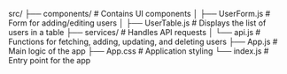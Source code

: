 src/
├── components/       # Contains UI components
│   ├── UserForm.js   # Form for adding/editing users
│   ├── UserTable.js  # Displays the list of users in a table
├── services/         # Handles API requests
│   └── api.js        # Functions for fetching, adding, updating, and deleting users
├── App.js            # Main logic of the app
├── App.css           # Application styling
└── index.js          # Entry point for the app
